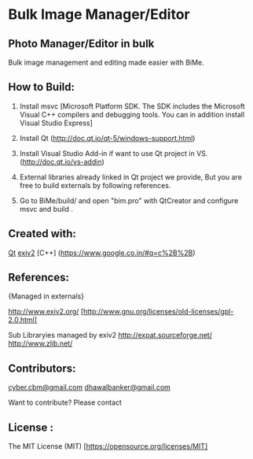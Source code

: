 Bulk Image Manager/Editor
=============
Photo Manager/Editor in bulk
-------------
Bulk image management and editing made easier with BiMe.

How to Build:
-------------
1) Install msvc [Microsoft Platform SDK. The SDK includes the Microsoft Visual C++ compilers and debugging tools. You can in addition install Visual Studio Express]

2) Install Qt (http://doc.qt.io/qt-5/windows-support.html)

3) Install Visual Studio Add-in if want to use Qt project in VS. (http://doc.qt.io/vs-addin)

4) External libraries already linked in Qt project we provide, But you are free to build externals by following references.

5) Go to BiMe/build/ and open "bim.pro" with QtCreator and configure msvc and build .

Created with:
-------------
[Qt](http://www.qt.io/)
[exiv2](http://www.exiv2.org/)
[C++] (https://www.google.co.in/#q=c%2B%2B)

References:
-------------
{Managed in externals}

http://www.exiv2.org/ [http://www.gnu.org/licenses/old-licenses/gpl-2.0.html]

Sub Libraryies managed by exiv2
http://expat.sourceforge.net/
http://www.zlib.net/

Contributors:
-------------
cyber.cbm@gmail.com
dhawalbanker@gmail.com

Want to contribute? Please contact

License :
--------
The MIT License (MIT)
[https://opensource.org/licenses/MIT]

